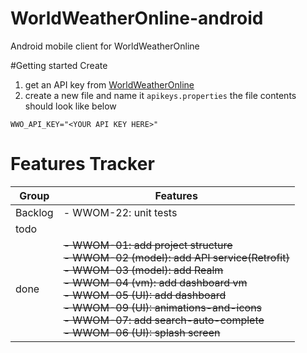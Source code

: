 # WorldWeatherOnline-android
Android mobile client for WorldWeatherOnline

#Getting started
Create
1. get an API key from [WorldWeatherOnline](https://github.com/moehawamdeh/WorldWeatherOnline-android)
2. create a new file and name it ``apikeys.properties``
the file contents should look like below
```
WWO_API_KEY="<YOUR API KEY HERE>"
```


# Features Tracker
| Group 	| Features 	|
|-	|-	|
| Backlog 	| - WWOM-22: unit tests 	|
| todo 	|   	|
| done 	| ~~- WWOM-01: add project structure<br>- WWOM-02 (model): add API service(Retrofit)<br>- WWOM-03 (model): add Realm<br>- WWOM-04 (vm): add dashboard vm<br>- WWOM-05 (UI): add dashboard<br>- WWOM-09 (UI): animations-and-icons<br> - WWOM-07: add search-auto-complete<br> - WWOM-06 (UI): splash screen<br>~~	|
